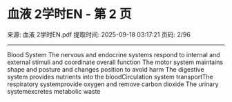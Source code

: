 # 血液 2学时EN - 第 2 页

来源: 血液 2学时EN.pdf
提取时间: 2025-09-18 03:17:21
页码: 2/96

---

Blood System
The nervous and endocrine systems respond to internal and external stimuli and coordinate overall function
The motor system maintains shape and posture and changes position to avoid harm
The digestive system provides nutrients into the bloodCirculation system transportThe respiratory systemprovide oxygen and remove carbon dioxide
The urinary systemexcretes metabolic waste